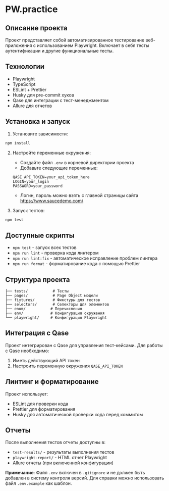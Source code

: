 # PW.practice

## Описание проекта

Проект представляет собой автоматизированное тестирование веб-приложения с использованием Playwright. Включает в себя тесты аутентификации и другие функциональные тесты.

## Технологии

- Playwright
- TypeScript
- ESLint + Prettier
- Husky для pre-commit хуков
- Qase для интеграции с тест-менеджментом
- Allure для отчетов

## Установка и запуск

1. Установите зависимости:

```bash
npm install
```

2. Настройте переменные окружения:

   - Создайте файл `.env` в корневой директории проекта
   - Добавьте следующие переменные:

   ```env
   QASE_API_TOKEN=your_api_token_here
   LOGIN=your_login
   PASSWORD=your_password
   ```

   - Логин, пароль можно взять с главной страницы сайта https://www.saucedemo.com/

3. Запуск тестов:

```bash
npm test
```

## Доступные скрипты

- `npm test` - запуск всех тестов
- `npm run lint` - проверка кода линтером
- `npm run lint:fix` - автоматическое исправление проблем линтера
- `npm run format` - форматирование кода с помощью Prettier

## Структура проекта

```
├── tests/           # Тесты
├── pages/           # Page Object модели
├── fixtures/        # Фикстуры для тестов
├── selectors/       # Селекторы для элементов
├── enum/           # Перечисления
├── env/            # Конфигурация окружения
└── playwright/     # Конфигурация Playwright
```

## Интеграция с Qase

Проект интегрирован с Qase для управления тест-кейсами. Для работы с Qase необходимо:

1. Иметь действующий API токен
2. Настроить переменную окружения `QASE_API_TOKEN`

## Линтинг и форматирование

Проект использует:

- ESLint для проверки кода
- Prettier для форматирования
- Husky для автоматической проверки кода перед коммитом

## Отчеты

После выполнения тестов отчеты доступны в:

- `test-results/` - результаты выполнения тестов
- `playwright-report/` - HTML отчет Playwright
- Allure отчеты (при включенной конфигурации)

**Примечание**: Файл `.env` включен в `.gitignore` и не должен быть добавлен в систему контроля версий. Для справки можно использовать файл `.env.example` как шаблон.
